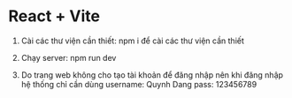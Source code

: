 # React + Vite

1. Cài các thư viện cần thiết:
npm i để cài các thư viện cần thiết

2. Chạy server:
npm run dev

3. Do trang web không cho tạo tài khoản để đăng nhập nên khi đăng nhập hệ thống chỉ cần dùng
username: Quynh Dang
pass: 123456789
